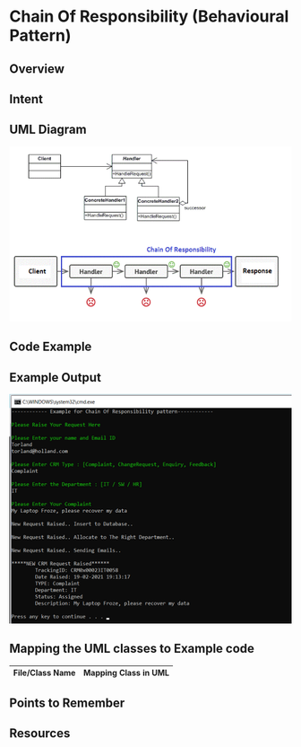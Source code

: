 # Chain Of Responsibility (Behavioural Pattern)

## Overview

## Intent

## UML Diagram
![plot](./chain.png)

## Code Example

## Example Output
![output](chain_output.png)

## Mapping the UML classes to Example code
| **File/Class Name** | **Mapping Class in UML**  |
| :-----: | :-: |

## Points to Remember

## Resources